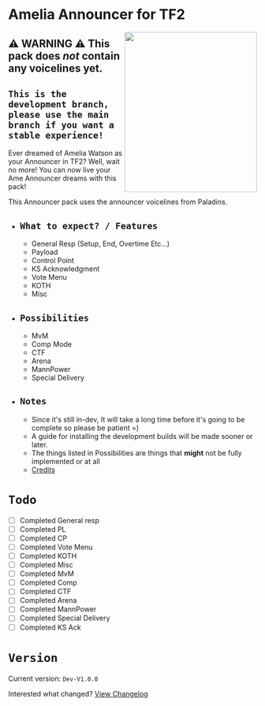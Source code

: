 # Amelia Announcer for TF2

<img align=right src="https://pbs.twimg.com/media/E4In0eSXEAEyok1.png" width="268" height="325" />

## ⚠️ **WARNING** ⚠️ This pack **does _not_ contain any voicelines** yet.

## `This is the development branch, please use the main branch if you want a stable experience!`

Ever dreamed of Amelia Watson as your Announcer in TF2? Well, wait no more! You can now live your Ame Announcer dreams with this pack!

This Announcer pack uses the announcer voicelines from Paladins.



  - ## `What to expect? / Features`
    - General Resp (Setup, End, Overtime Etc...)
    - Payload
    - Control Point
    - KS Acknowledgment
    - Vote Menu
    - KOTH
    - Misc
  - ## `Possibilities`
    - MvM
    - Comp Mode
    - CTF
    - Arena
    - MannPower
    - Special Delivery
  - ## `Notes`
    - Since it's still in-dev, It will take a long time before it's going to be complete so please be patient =)
    - A guide for installing the development builds will be made sooner or later.
    - The things listed in Possibilities are things that **might** not be fully implemented or at all
    - [Credits](https://github.com/t0-ot/Amelia-Announcer-for-TF2/blob/Development/Credits.md)

# `Todo`


- [ ] Completed General resp
- [ ] Completed PL
- [ ] Completed CP
- [ ] Completed Vote Menu
- [ ] Completed KOTH
- [ ] Completed Misc
- [ ] Completed MvM
- [ ] Completed Comp
- [ ] Completed CTF
- [ ] Completed Arena
- [ ] Completed MannPower
- [ ] Completed Special Delivery
- [ ] Completed KS Ack

# `Version`

Current version: `Dev-V1.0.0`

Interested what changed? [View Changelog](https://github.com/t0-ot/Amelia-Announcer-for-TF2/blob/Development/Changelog.md)
